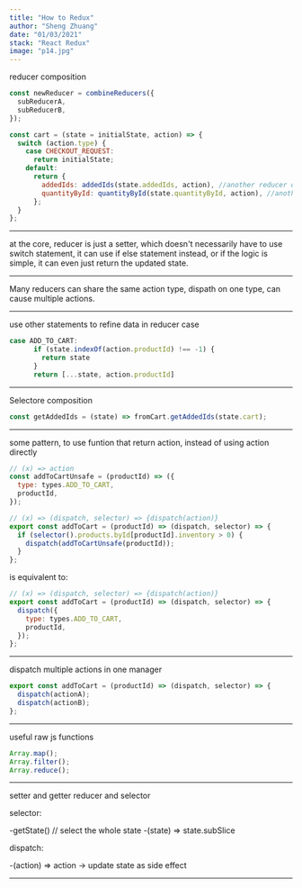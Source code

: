 ```yaml
---
title: "How to Redux"
author: "Sheng Zhuang"
date: "01/03/2021"
stack: "React Redux"
image: "p14.jpg"
---
```


reducer composition

```js
const newReducer = combineReducers({
  subReducerA,
  subReducerB,
});
```

```js
const cart = (state = initialState, action) => {
  switch (action.type) {
    case CHECKOUT_REQUEST:
      return initialState;
    default:
      return {
        addedIds: addedIds(state.addedIds, action), //another reducer down in the tree
        quantityById: quantityById(state.quantityById, action), //another reducer down in the tree
      };
  }
};
```

---

at the core, reducer is just a setter, which doesn't necessarily have to use switch statement, it can use if else statement instead, or if the logic is simple, it can even just return the updated state.

---

Many reducers can share the same action type,
dispath on one type, can cause multiple actions.

---

use other statements to refine data in reducer case

```js
case ADD_TO_CART:
      if (state.indexOf(action.productId) !== -1) {
        return state
      }
      return [...state, action.productId]
```

---

Selectore composition

```js
const getAddedIds = (state) => fromCart.getAddedIds(state.cart);
```

---

some pattern, to use funtion that return action, instead of using action directly

```js
// (x) => action
const addToCartUnsafe = (productId) => ({
  type: types.ADD_TO_CART,
  productId,
});

// (x) => (dispatch, selector) => {dispatch(action)}
export const addToCart = (productId) => (dispatch, selector) => {
  if (selector().products.byId[productId].inventory > 0) {
    dispatch(addToCartUnsafe(productId));
  }
};
```

is equivalent to:

```js
// (x) => (dispatch, selector) => {dispatch(action)}
export const addToCart = (productId) => (dispatch, selector) => {
  dispatch({
    type: types.ADD_TO_CART,
    productId,
  });
};
```

---

dispatch multiple actions in one manager

```js
export const addToCart = (productId) => (dispatch, selector) => {
  dispatch(actionA);
  dispatch(actionB);
};
```

---

useful raw js functions

```js
Array.map();
Array.filter();
Array.reduce();
```

---

setter and getter
reducer and selector

selector:

-getState() // select the whole state
-(state) => state.subSlice

dispatch:

-(action) => action
-> update state as side effect

---
